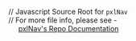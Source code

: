 // Javascript Source Root for `pxlNav`
<br/>//   For more file info, please see -
<br/>&nbsp;&nbsp;&nbsp;&nbsp; [pxlNav's Repo Documentation](https://github.com/ProcStack/pxlNav/tree/main/docs)


